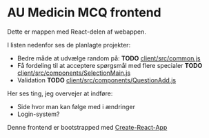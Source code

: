# AU Medicin MCQ frontend

Dette er mappen med React-delen af webappen. 

I listen nedenfor ses de planlagte projekter:
- Bedre måde at udvælge random på: __TODO__ [client/src/common.js](client/src/common.js)
- Få fordeling til at acceptere spørgsmål med flere specialer __TODO__ [client/src/components/SelectionMain.js](client/src/components/SelectionMain.js)
- Validation __TODO__ [client/src/components/QuestionAdd.js](client/src/components/QuestionAdd.js)

Her ses ting, jeg overvejer at indføre:

- Side hvor man kan følge med i ændringer
- Login-system?

Denne frontend er bootstrapped med [Create-React-App](https://github.com/facebook/create-react-app)
